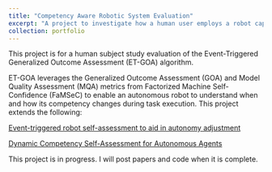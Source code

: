 ```yaml
---
title: "Competency Aware Robotic System Evaluation"
excerpt: "A project to investigate how a human user employs a robot capable to understanding its competency. <br/><img src='/images/500x300.png'>"
collection: portfolio
---
```


This project is for a human subject study evaluation of the Event-Triggered Generalized Outcome
Assessment (ET-GOA) algorithm.

ET-GOA leverages the Generalized Outcome Assessment (GOA) and Model Quality Assessment (MQA) metrics
from Factorized Machine Self-Confidence (FaMSeC) to enable an autonomous robot to understand when
and how its competency changes during task execution. This project extends the following:

[Event-triggered robot self-assessment to aid in autonomy adjustment](https://www.frontiersin.org/articles/10.3389/frobt.2023.1294533/full)

[Dynamic Competency Self-Assessment for Autonomous Agents](https://arxiv.org/abs/2303.01646)


This project is in progress. I will post papers and code when it is complete.
